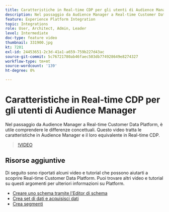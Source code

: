 ```yaml
---
title: Caratteristiche in Real-time CDP per gli utenti di Audience Manager
description: Nel passaggio da Audience Manager a Real-time Customer Data Platform, è utile comprendere le differenze concettuali. Questo video tratta le caratteristiche in Audience Manager e il loro equivalente in Real-time CDP.
feature: Experience Platform Integration
topic: Integrations
role: User, Architect, Admin, Leader
level: Intermediate
doc-type: feature video
thumbnail: 331900.jpg
kt: 7201
exl-id: 24453651-2c3d-41a1-a659-759b227d43ac
source-git-commit: 5c76721780ab46faec503db774928649e8274327
workflow-type: tm+mt
source-wordcount: '139'
ht-degree: 0%

---
```


# Caratteristiche in Real-time CDP per gli utenti di Audience Manager

Nel passaggio da Audience Manager a Real-time Customer Data Platform, è utile comprendere le differenze concettuali. Questo video tratta le caratteristiche in Audience Manager e il loro equivalente in Real-time CDP.

>[!VIDEO](https://video.tv.adobe.com/v/331900/?quality=12&learn=on)

## Risorse aggiuntive

Di seguito sono riportati alcuni video e tutorial che possono aiutarti a scoprire Real-time Customer Data Platform. Puoi trovare altri video e tutorial su questi argomenti per ulteriori informazioni su Platform.

* [Creare uno schema tramite l&#39;Editor di schema](https://experienceleague.adobe.com/docs/experience-platform/xdm/tutorials/create-schema-ui.html?lang=it#getting-started)
* [Crea set di dati e acquisisci dati](https://experienceleague.adobe.com/docs/platform-learn/tutorials/data-ingestion/create-datasets-and-ingest-data.html?lang=it#data-ingestion)
* [Crea segmenti](https://experienceleague.adobe.com/docs/platform-learn/tutorials/segments/create-segments.html?lang=it#segments)
